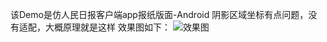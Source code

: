 该Demo是仿人民日报客户端app报纸版面-Android
阴影区域坐标有点问题，没有适配，大概原理就是这样
效果图如下：
![效果图](https://github.com/wangguifa/paper/blob/master/img/demo.gif)
